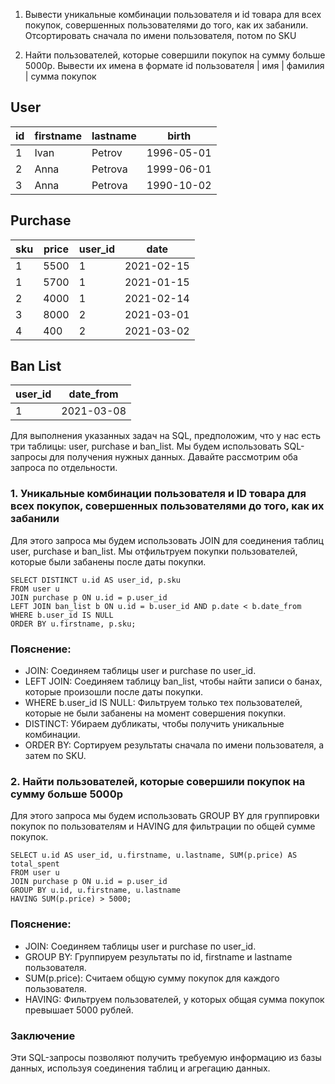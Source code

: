 1. Вывести уникальные комбинации пользователя и id товара для всех покупок, совершенных пользователями до того, как их забанили.
   Отсортировать сначала по имени пользователя, потом по SKU

2. Найти пользователей, которые совершили покупок на сумму больше 5000р.
   Вывести их имена в формате id пользователя | имя | фамилия | сумма покупок

## User

| id | firstname | lastname | birth      |
|----|-----------|----------|------------|
| 1  | Ivan      | Petrov   | 1996-05-01 |
| 2  | Anna      | Petrova  | 1999-06-01 |
| 3  | Anna      | Petrova  | 1990-10-02 |

## Purchase

| sku | price | user_id | date       |
|-----|-------|---------|------------|
| 1   | 5500  | 1       | 2021-02-15 |
| 1   | 5700  | 1       | 2021-01-15 |
| 2   | 4000  | 1       | 2021-02-14 |
| 3   | 8000  | 2       | 2021-03-01 |
| 4   | 400   | 2       | 2021-03-02 |

## Ban List

| user_id | date_from  |
|---------|------------|
| 1       | 2021-03-08 |


Для выполнения указанных задач на SQL, предположим, что у нас есть три таблицы: user, purchase и ban_list. Мы будем использовать SQL-запросы для получения нужных данных. Давайте рассмотрим оба запроса по отдельности.

### 1. Уникальные комбинации пользователя и ID товара для всех покупок, совершенных пользователями до того, как их забанили

Для этого запроса мы будем использовать JOIN для соединения таблиц user, purchase и ban_list. Мы отфильтруем покупки пользователей, которые были забанены после даты покупки.
```
SELECT DISTINCT u.id AS user_id, p.sku
FROM user u
JOIN purchase p ON u.id = p.user_id
LEFT JOIN ban_list b ON u.id = b.user_id AND p.date < b.date_from
WHERE b.user_id IS NULL
ORDER BY u.firstname, p.sku;
```

### Пояснение:

- JOIN: Соединяем таблицы user и purchase по user_id.
- LEFT JOIN: Соединяем таблицу ban_list, чтобы найти записи о банах, которые произошли после даты покупки.
- WHERE b.user_id IS NULL: Фильтруем только тех пользователей, которые не были забанены на момент совершения покупки.
- DISTINCT: Убираем дубликаты, чтобы получить уникальные комбинации.
- ORDER BY: Сортируем результаты сначала по имени пользователя, а затем по SKU.

### 2. Найти пользователей, которые совершили покупок на сумму больше 5000р

Для этого запроса мы будем использовать GROUP BY для группировки покупок по пользователям и HAVING для фильтрации по общей сумме покупок.
```
SELECT u.id AS user_id, u.firstname, u.lastname, SUM(p.price) AS total_spent
FROM user u
JOIN purchase p ON u.id = p.user_id
GROUP BY u.id, u.firstname, u.lastname
HAVING SUM(p.price) > 5000;
```

### Пояснение:

- JOIN: Соединяем таблицы user и purchase по user_id.
- GROUP BY: Группируем результаты по id, firstname и lastname пользователя.
- SUM(p.price): Считаем общую сумму покупок для каждого пользователя.
- HAVING: Фильтруем пользователей, у которых общая сумма покупок превышает 5000 рублей.

### Заключение

Эти SQL-запросы позволяют получить требуемую информацию из базы данных, используя соединения таблиц и агрегацию данных.
